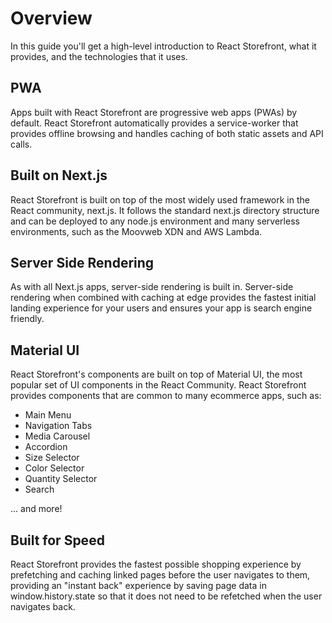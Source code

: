 # Overview

In this guide you'll get a high-level introduction to React Storefront, what it provides, and the technologies that it uses.

## PWA

Apps built with React Storefront are progressive web apps (PWAs) by default. React Storefront automatically provides a service-worker that provides offline browsing and handles caching of both static assets and API calls.

## Built on Next.js

React Storefront is built on top of the most widely used framework in the React community, next.js. It follows the standard next.js directory structure and can be deployed to any node.js environment and many serverless environments, such as the Moovweb XDN and AWS Lambda.

## Server Side Rendering

As with all Next.js apps, server-side rendering is built in. Server-side rendering when combined with caching at edge provides the fastest initial landing experience for your users and ensures your app is search engine friendly.

## Material UI

React Storefront's components are built on top of Material UI, the most popular set of UI components in the React Community. React Storefront provides components that are common to many ecommerce apps, such as:

- Main Menu
- Navigation Tabs
- Media Carousel
- Accordion
- Size Selector
- Color Selector
- Quantity Selector
- Search

... and more!

## Built for Speed

React Storefront provides the fastest possible shopping experience by prefetching and caching linked pages before the user navigates to them, providing an "instant back" experience by saving page data in window.history.state so that it does not need to be refetched when the user navigates back.
